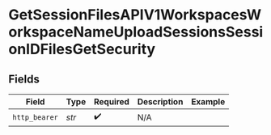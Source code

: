 # GetSessionFilesAPIV1WorkspacesWorkspaceNameUploadSessionsSessionIDFilesGetSecurity


## Fields

| Field              | Type               | Required           | Description        | Example            |
| ------------------ | ------------------ | ------------------ | ------------------ | ------------------ |
| `http_bearer`      | *str*              | :heavy_check_mark: | N/A                |                    |